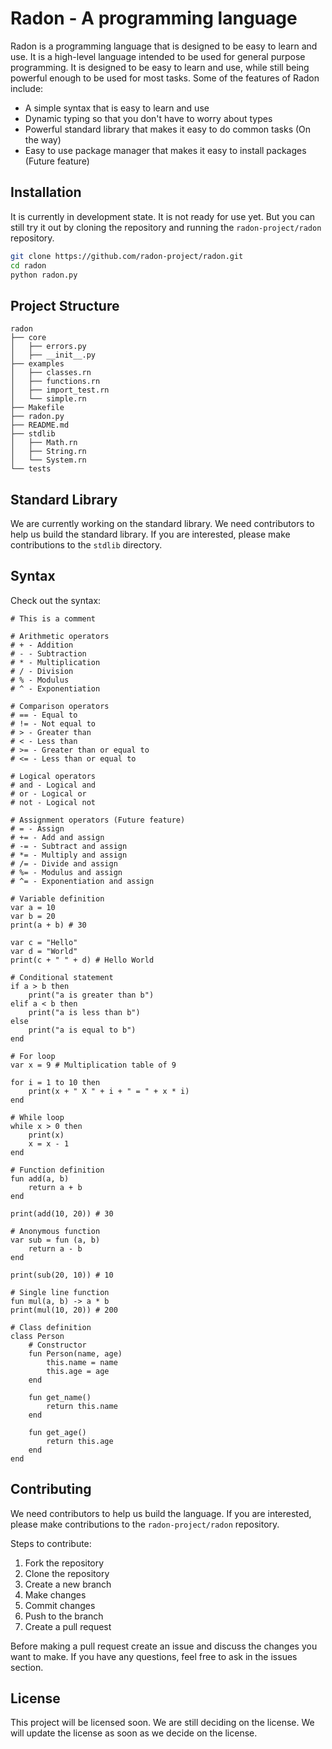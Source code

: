 # Radon - A programming language

Radon is a programming language that is designed to be easy to learn and use. It is a high-level language intended to be used for general purpose programming. It is designed to be easy to learn and use, while still being powerful enough to be used for most tasks. Some of the features of Radon include:

- A simple syntax that is easy to learn and use
- Dynamic typing so that you don't have to worry about types
- Powerful standard library that makes it easy to do common tasks (On the way)
- Easy to use package manager that makes it easy to install packages (Future feature)

## Installation

It is currently in development state. It is not ready for use yet. But you can still try it out by cloning the repository and running the `radon-project/radon` repository. 

```bash
git clone https://github.com/radon-project/radon.git
cd radon
python radon.py
```

## Project Structure

```
radon
├── core
│   ├── errors.py
│   ├── __init__.py
├── examples
│   ├── classes.rn
│   ├── functions.rn
│   ├── import_test.rn
│   └── simple.rn
├── Makefile
├── radon.py
├── README.md
├── stdlib
│   ├── Math.rn
│   ├── String.rn
│   └── System.rn
└── tests
```

## Standard Library

We are currently working on the standard library. We need contributors to help us build the standard library. If you are interested, please make contributions to the `stdlib` directory.


## Syntax

Check out the syntax:

```radon
# This is a comment

# Arithmetic operators
# + - Addition
# - - Subtraction
# * - Multiplication
# / - Division
# % - Modulus
# ^ - Exponentiation

# Comparison operators
# == - Equal to
# != - Not equal to
# > - Greater than
# < - Less than
# >= - Greater than or equal to
# <= - Less than or equal to

# Logical operators
# and - Logical and
# or - Logical or
# not - Logical not

# Assignment operators (Future feature)
# = - Assign
# += - Add and assign
# -= - Subtract and assign
# *= - Multiply and assign
# /= - Divide and assign
# %= - Modulus and assign
# ^= - Exponentiation and assign

# Variable definition
var a = 10
var b = 20
print(a + b) # 30

var c = "Hello"
var d = "World"
print(c + " " + d) # Hello World

# Conditional statement
if a > b then
    print("a is greater than b")
elif a < b then
    print("a is less than b")
else
    print("a is equal to b")
end

# For loop
var x = 9 # Multiplication table of 9

for i = 1 to 10 then
    print(x + " X " + i + " = " + x * i)
end

# While loop
while x > 0 then
    print(x)
    x = x - 1
end

# Function definition
fun add(a, b)
    return a + b
end

print(add(10, 20)) # 30

# Anonymous function
var sub = fun (a, b)
    return a - b
end

print(sub(20, 10)) # 10

# Single line function
fun mul(a, b) -> a * b
print(mul(10, 20)) # 200

# Class definition
class Person
    # Constructor
    fun Person(name, age)
        this.name = name
        this.age = age
    end

    fun get_name()
        return this.name
    end

    fun get_age()
        return this.age
    end
end
```

## Contributing

We need contributors to help us build the language. If you are interested, please make contributions to the `radon-project/radon` repository. 

Steps to contribute:

1. Fork the repository
2. Clone the repository
3. Create a new branch
4. Make changes
5. Commit changes
6. Push to the branch
7. Create a pull request

Before making a pull request create an issue and discuss the changes you want to make. If you have any questions, feel free to ask in the issues section.

## License

This project will be licensed soon. We are still deciding on the license. We will update the license as soon as we decide on the license. 

